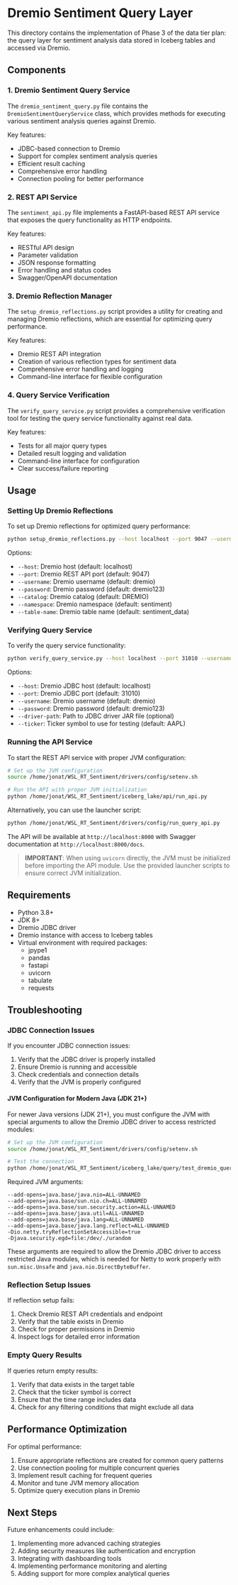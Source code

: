 # Dremio Sentiment Query Layer

This directory contains the implementation of Phase 3 of the data tier plan: the query layer for sentiment analysis data stored in Iceberg tables and accessed via Dremio.

## Components

### 1. Dremio Sentiment Query Service

The `dremio_sentiment_query.py` file contains the `DremioSentimentQueryService` class, which provides methods for executing various sentiment analysis queries against Dremio.

Key features:
- JDBC-based connection to Dremio
- Support for complex sentiment analysis queries
- Efficient result caching
- Comprehensive error handling
- Connection pooling for better performance

### 2. REST API Service

The `sentiment_api.py` file implements a FastAPI-based REST API service that exposes the query functionality as HTTP endpoints.

Key features:
- RESTful API design
- Parameter validation
- JSON response formatting
- Error handling and status codes
- Swagger/OpenAPI documentation

### 3. Dremio Reflection Manager

The `setup_dremio_reflections.py` script provides a utility for creating and managing Dremio reflections, which are essential for optimizing query performance.

Key features:
- Dremio REST API integration
- Creation of various reflection types for sentiment data
- Comprehensive error handling and logging
- Command-line interface for flexible configuration

### 4. Query Service Verification

The `verify_query_service.py` script provides a comprehensive verification tool for testing the query service functionality against real data.

Key features:
- Tests for all major query types
- Detailed result logging and validation
- Command-line interface for configuration
- Clear success/failure reporting

## Usage

### Setting Up Dremio Reflections

To set up Dremio reflections for optimized query performance:

```bash
python setup_dremio_reflections.py --host localhost --port 9047 --username dremio --password dremio123
```

Options:
- `--host`: Dremio host (default: localhost)
- `--port`: Dremio REST API port (default: 9047)
- `--username`: Dremio username (default: dremio)
- `--password`: Dremio password (default: dremio123)
- `--catalog`: Dremio catalog (default: DREMIO)
- `--namespace`: Dremio namespace (default: sentiment)
- `--table-name`: Dremio table name (default: sentiment_data)

### Verifying Query Service

To verify the query service functionality:

```bash
python verify_query_service.py --host localhost --port 31010 --username dremio --password dremio123 --ticker AAPL
```

Options:
- `--host`: Dremio JDBC host (default: localhost)
- `--port`: Dremio JDBC port (default: 31010)
- `--username`: Dremio username (default: dremio)
- `--password`: Dremio password (default: dremio123)
- `--driver-path`: Path to JDBC driver JAR file (optional)
- `--ticker`: Ticker symbol to use for testing (default: AAPL)

### Running the API Service

To start the REST API service with proper JVM configuration:

```bash
# Set up the JVM configuration
source /home/jonat/WSL_RT_Sentiment/drivers/config/setenv.sh

# Run the API with proper JVM initialization
python /home/jonat/WSL_RT_Sentiment/iceberg_lake/api/run_api.py
```

Alternatively, you can use the launcher script:

```bash
python /home/jonat/WSL_RT_Sentiment/drivers/config/run_query_api.py
```

The API will be available at `http://localhost:8000` with Swagger documentation at `http://localhost:8000/docs`.

> **IMPORTANT**: When using `uvicorn` directly, the JVM must be initialized before importing the API module. Use the provided launcher scripts to ensure correct JVM initialization.

## Requirements

- Python 3.8+
- JDK 8+
- Dremio JDBC driver
- Dremio instance with access to Iceberg tables
- Virtual environment with required packages:
  - jpype1
  - pandas
  - fastapi
  - uvicorn
  - tabulate
  - requests

## Troubleshooting

### JDBC Connection Issues

If you encounter JDBC connection issues:
1. Verify that the JDBC driver is properly installed
2. Ensure Dremio is running and accessible
3. Check credentials and connection details
4. Verify that the JVM is properly configured

#### JVM Configuration for Modern Java (JDK 21+)

For newer Java versions (JDK 21+), you must configure the JVM with special arguments to allow the Dremio JDBC driver to access restricted modules:

```bash
# Set up the JVM configuration
source /home/jonat/WSL_RT_Sentiment/drivers/config/setenv.sh

# Test the connection
python /home/jonat/WSL_RT_Sentiment/iceberg_lake/query/test_dremio_query_service.py
```

Required JVM arguments:
```
--add-opens=java.base/java.nio=ALL-UNNAMED
--add-opens=java.base/sun.nio.ch=ALL-UNNAMED
--add-opens=java.base/sun.security.action=ALL-UNNAMED
--add-opens=java.base/java.util=ALL-UNNAMED
--add-opens=java.base/java.lang=ALL-UNNAMED
--add-opens=java.base/java.lang.reflect=ALL-UNNAMED
-Dio.netty.tryReflectionSetAccessible=true
-Djava.security.egd=file:/dev/./urandom
```

These arguments are required to allow the Dremio JDBC driver to access restricted Java modules, which is needed for Netty to work properly with `sun.misc.Unsafe` and `java.nio.DirectByteBuffer`.

### Reflection Setup Issues

If reflection setup fails:
1. Check Dremio REST API credentials and endpoint
2. Verify that the table exists in Dremio
3. Check for proper permissions in Dremio
4. Inspect logs for detailed error information

### Empty Query Results

If queries return empty results:
1. Verify that data exists in the target table
2. Check that the ticker symbol is correct
3. Ensure that the time range includes data
4. Check for any filtering conditions that might exclude all data

## Performance Optimization

For optimal performance:
1. Ensure appropriate reflections are created for common query patterns
2. Use connection pooling for multiple concurrent queries
3. Implement result caching for frequent queries
4. Monitor and tune JVM memory allocation
5. Optimize query execution plans in Dremio

## Next Steps

Future enhancements could include:
1. Implementing more advanced caching strategies
2. Adding security measures like authentication and encryption
3. Integrating with dashboarding tools
4. Implementing performance monitoring and alerting
5. Adding support for more complex analytical queries